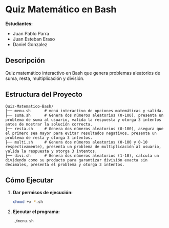 # Quiz Matemático en Bash

**Estudiantes:**
- Juan Pablo Parra
- Juan Esteban Eraso 
- Daniel Gonzalez 

## Descripción
Quiz matemático interactivo en Bash que genera problemas aleatorios de suma, resta, multiplicación y división.

## Estructura del Proyecto
```
Quiz-Matematico-Bash/
├── menu.sh      # menú interactivo de opciones matemáticas y salida.
├── suma.sh      # Genera dos números aleatorios (0-100), presenta un problema de suma al usuario, valida la respuesta y otorga 3 intentos antes de mostrar la solución correcta.
├── resta.sh     # Genera dos números aleatorios (0-100), asegura que el primero sea mayor para evitar resultados negativos, presenta un problema de resta y otorga 3 intentos.
├── multi.sh     # Genera dos números aleatorios (0-100 y 0-10 respectivamente), presenta un problema de multiplicación al usuario, valida la respuesta y otorga 3 intentos.
├── divi.sh      # Genera dos números aleatorios (1-10), calcula un dividendo como su producto para garantizar división exacta sin decimales, presenta el problema y otorga 3 intentos.

```


## Cómo Ejecutar

1. **Dar permisos de ejecución:**
   ```bash
   chmod +x *.sh
   ```

3. **Ejecutar el programa:**
   ```bash
   ./menu.sh
   ```
